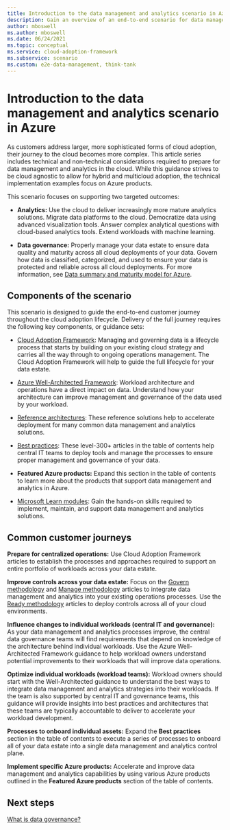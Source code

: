 ```yaml
---
title: Introduction to the data management and analytics scenario in Azure
description: Gain an overview of an end-to-end scenario for data management and analytics in the cloud, with a focus on Azure implementation.
author: mboswell
ms.author: mboswell
ms.date: 06/24/2021
ms.topic: conceptual
ms.service: cloud-adoption-framework
ms.subservice: scenario
ms.custom: e2e-data-management, think-tank
---
```


# Introduction to the data management and analytics scenario in Azure

As customers address larger, more sophisticated forms of cloud adoption, their journey to the cloud becomes more complex. This article series includes technical and non-technical considerations required to prepare for data management and analytics in the cloud. While this guidance strives to be cloud agnostic to allow for hybrid and multicloud adoption, the technical implementation examples focus on Azure products.

This scenario focuses on supporting two targeted outcomes:

- **Analytics:** Use the cloud to deliver increasingly more mature analytics solutions. Migrate data platforms to the cloud. Democratize data using advanced visualization tools. Answer complex analytical questions with cloud-based analytics tools. Extend workloads with machine learning.

- **Data governance:** Properly manage your data estate to ensure data quality and maturity across all cloud deployments of your data. Govern how data is classified, categorized, and used to ensure your data is protected and reliable across all cloud deployments. For more information, see [Data summary and maturity model for Azure](./govern.md).

## Components of the scenario

This scenario is designed to guide the end-to-end customer journey throughout the cloud adoption lifecycle. Delivery of the full journey requires the following key components, or guidance sets:

- [Cloud Adoption Framework](/azure/cloud-adoption-framework): Managing and governing data is a lifecycle process that starts by building on your existing cloud strategy and carries all the way through to ongoing operations management. The Cloud Adoption Framework will help to guide the full lifecycle for your data estate.

- [Azure Well-Architected Framework](./well-architected-framework.md): Workload architecture and operations have a direct impact on data. Understand how your architecture can improve management and governance of the data used by your workload.

- [Reference architectures](./architectures/data-management-landing-zone.md): These reference solutions help to accelerate deployment for many common data management and analytics solutions.

- [Best practices](./best-practices/data-lake-overview.md): These level-300+ articles in the table of contents help central IT teams to deploy tools and manage the processes to ensure proper management and governance of your data.

- **Featured Azure products:** Expand this section in the table of contents to learn more about the products that support data management and analytics in Azure.

- [Microsoft Learn modules](/learn): Gain the hands-on skills required to implement, maintain, and support data management and analytics solutions.

## Common customer journeys

**Prepare for centralized operations:** Use Cloud Adoption Framework articles to establish the processes and approaches required to support an entire portfolio of workloads across your data estate.

**Improve controls across your data estate:** Focus on the [Govern methodology](/azure/cloud-adoption-framework/govern) and [Manage methodology](/azure/cloud-adoption-framework/manage) articles to integrate data management and analytics into your existing operations processes. Use the [Ready methodology](/azure/cloud-adoption-framework/ready) articles to deploy controls across all of your cloud environments.

**Influence changes to individual workloads (central IT and governance):** As your data management and analytics processes improve, the central data governance teams will find requirements that depend on knowledge of the architecture behind individual workloads. Use the Azure Well-Architected Framework guidance to help workload owners understand potential improvements to their workloads that will improve data operations.

**Optimize individual workloads (workload teams):** Workload owners should start with the Well-Architected guidance to understand the best ways to integrate data management and analytics strategies into their workloads. If the team is also supported by central IT and governance teams, this guidance will provide insights into best practices and architectures that these teams are typically accountable to deliver to accelerate your workload development.

**Processes to onboard individual assets:** Expand the **Best practices** section in the table of contents to execute a series of processes to onboard all of your data estate into a single data management and analytics control plane.

**Implement specific Azure products:** Accelerate and improve data management and analytics capabilities by using various Azure products outlined in the **Featured Azure products** section of the table of contents.

## Next steps

[What is data governance?](./overview-data-governance.md)
